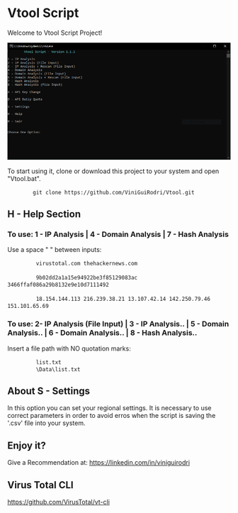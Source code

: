 # Vtool Script
Welcome to Vtool Script Project!

<img src="/Images/Vtool%20Script.PNG" width="1000">

To start using it, clone or download this project to your system and open "Vtool.bat".

            git clone https://github.com/ViniGuiRodri/Vtool.git

## H - Help Section


### To use:  1 - IP Analysis | 4 - Domain Analysis | 7 - Hash Analysis

Use a space " " between inputs:
             
             virustotal.com thehackernews.com
             
             9b02dd2a1a15e94922be3f85129083ac 3466ffaf086a29b8132e9e10d7111492
             
             18.154.144.113 216.239.38.21 13.107.42.14 142.250.79.46 151.101.65.69


  ### To use:  2- IP Analysis (File Input) | 3 - IP Analysis.. | 5 - Domain Analysis.. | 6 - Domain Analysis.. | 8 - Hash Analysis..
         
  Insert a file path with NO quotation marks:
             
             list.txt
             \Data\list.txt 
 

 ## About  S - Settings

 In this option you can set your regional settings. It is necessary to use correct parameters in order to avoid erros when the script is saving the '.csv' file into your system.
 

 ## Enjoy it?
 Give a Recommendation at: https://linkedin.com/in/viniguirodri


 ## Virus Total CLI
 https://github.com/VirusTotal/vt-cli
